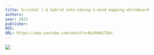 ```yaml
---
title: Scrintal | A hybrid note-taking & mind mapping whiteboard
authors: 
year: 2023
publisher: 
DOI: 
URL: https://www.youtube.com/watch?v=NidVm81TQAc
---
```


![](https://www.youtube.com/watch?v=NidVm81TQAc)